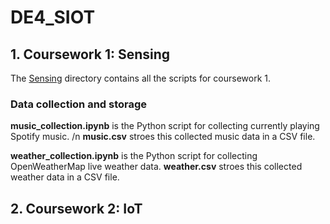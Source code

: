 # DE4_SIOT

## 1. Coursework 1: Sensing
The [Sensing](https://github.com/anh216/DE4_SIOT/tree/master/Sensing) directory contains all the scripts for coursework 1.

### Data collection and storage

**music_collection.ipynb** is the Python script for collecting currently playing Spotify music.
/n **music.csv** stroes this collected music data in a CSV file.

**weather_collection.ipynb** is the Python script for collecting OpenWeatherMap live weather data.
**weather.csv** stroes this collected weather data in a CSV file.


## 2. Coursework 2: IoT
